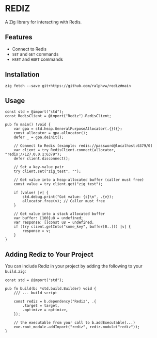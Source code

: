 # REDIZ

A Zig library for interacting with Redis.

## Features

- Connect to Redis
- `SET` and `GET` commands
- `HSET` and `HGET` commands

## Installation

`zig fetch --save git+https://github.com/ralphvw/rediz#main`

## Usage

```zig
const std = @import("std");
const RedisClient = @import("Rediz").RedisClient;

pub fn main() !void {
    var gpa = std.heap.GeneralPurposeAllocator(.{}){};
    const allocator = gpa.allocator();
    defer _ = gpa.deinit();

    // Connect to Redis (example: redis://password@localhost:6379/0)
    var client = try RedisClient.connect(allocator, "redis://127.0.0.1:6379");
    defer client.disconnect();

    // Set a key-value pair
    try client.set("zig_test", "");

    // Get value into a heap-allocated buffer (caller must free)
    const value = try client.get("zig_test");

    if (value) |v| {
        std.debug.print("Got value: {s}\n", .{v});
        allocator.free(v); // Caller must free
    }

    // Get value into a stack allocated buffer
    var buffer: [100]u8 = undefined;
    var response: []const u8 = undefined;
    if (try client.getInto("some_key", buffer[0..])) |v| {
        response = v;
    }
}
```

## Adding Rediz to Your Project

You can include Rediz in your project by adding the following to your `build.zig`:

```zig
const std = @import("std");

pub fn build(b: *std.build.Builder) void {
    /// ... build script

    const rediz = b.dependency("Rediz", .{
        .target = target,
        .optimize = optimize,
    });

    // the executable from your call to b.addExecutable(...)
    exe.root_module.addImport("rediz", rediz.module("rediz"));
}
```
